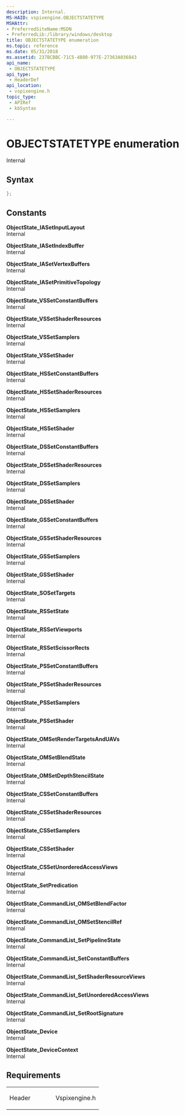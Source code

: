 ```yaml
---
description: Internal.
MS-HAID: vspixengine.OBJECTSTATETYPE
MSHAttr:
- PreferredSiteName:MSDN
- PreferredLib:/library/windows/desktop
title: OBJECTSTATETYPE enumeration
ms.topic: reference
ms.date: 05/31/2018
ms.assetid: 237BCBBC-71C5-4880-977E-27363A036843
api_name: 
 - OBJECTSTATETYPE
api_type: 
 - HeaderDef
api_location: 
 - vspixengine.h
topic_type: 
 - APIRef
 - kbSyntax

---
```


# <span id="vspixengine.objectstatetype"></span>OBJECTSTATETYPE enumeration

Internal

## Syntax


```C++
};
```

## Constants

<span id="ObjectState_IASetInputLayout"></span><span id="objectstate_iasetinputlayout"></span><span id="OBJECTSTATE_IASETINPUTLAYOUT"></span>**ObjectState\_IASetInputLayout**  
Internal

<span id="ObjectState_IASetIndexBuffer"></span><span id="objectstate_iasetindexbuffer"></span><span id="OBJECTSTATE_IASETINDEXBUFFER"></span>**ObjectState\_IASetIndexBuffer**  
Internal

<span id="ObjectState_IASetVertexBuffers"></span><span id="objectstate_iasetvertexbuffers"></span><span id="OBJECTSTATE_IASETVERTEXBUFFERS"></span>**ObjectState\_IASetVertexBuffers**  
Internal

<span id="ObjectState_IASetPrimitiveTopology"></span><span id="objectstate_iasetprimitivetopology"></span><span id="OBJECTSTATE_IASETPRIMITIVETOPOLOGY"></span>**ObjectState\_IASetPrimitiveTopology**  
Internal

<span id="ObjectState_VSSetConstantBuffers"></span><span id="objectstate_vssetconstantbuffers"></span><span id="OBJECTSTATE_VSSETCONSTANTBUFFERS"></span>**ObjectState\_VSSetConstantBuffers**  
Internal

<span id="ObjectState_VSSetShaderResources"></span><span id="objectstate_vssetshaderresources"></span><span id="OBJECTSTATE_VSSETSHADERRESOURCES"></span>**ObjectState\_VSSetShaderResources**  
Internal

<span id="ObjectState_VSSetSamplers"></span><span id="objectstate_vssetsamplers"></span><span id="OBJECTSTATE_VSSETSAMPLERS"></span>**ObjectState\_VSSetSamplers**  
Internal

<span id="ObjectState_VSSetShader"></span><span id="objectstate_vssetshader"></span><span id="OBJECTSTATE_VSSETSHADER"></span>**ObjectState\_VSSetShader**  
Internal

<span id="ObjectState_HSSetConstantBuffers"></span><span id="objectstate_hssetconstantbuffers"></span><span id="OBJECTSTATE_HSSETCONSTANTBUFFERS"></span>**ObjectState\_HSSetConstantBuffers**  
Internal

<span id="ObjectState_HSSetShaderResources"></span><span id="objectstate_hssetshaderresources"></span><span id="OBJECTSTATE_HSSETSHADERRESOURCES"></span>**ObjectState\_HSSetShaderResources**  
Internal

<span id="ObjectState_HSSetSamplers"></span><span id="objectstate_hssetsamplers"></span><span id="OBJECTSTATE_HSSETSAMPLERS"></span>**ObjectState\_HSSetSamplers**  
Internal

<span id="ObjectState_HSSetShader"></span><span id="objectstate_hssetshader"></span><span id="OBJECTSTATE_HSSETSHADER"></span>**ObjectState\_HSSetShader**  
Internal

<span id="ObjectState_DSSetConstantBuffers"></span><span id="objectstate_dssetconstantbuffers"></span><span id="OBJECTSTATE_DSSETCONSTANTBUFFERS"></span>**ObjectState\_DSSetConstantBuffers**  
Internal

<span id="ObjectState_DSSetShaderResources"></span><span id="objectstate_dssetshaderresources"></span><span id="OBJECTSTATE_DSSETSHADERRESOURCES"></span>**ObjectState\_DSSetShaderResources**  
Internal

<span id="ObjectState_DSSetSamplers"></span><span id="objectstate_dssetsamplers"></span><span id="OBJECTSTATE_DSSETSAMPLERS"></span>**ObjectState\_DSSetSamplers**  
Internal

<span id="ObjectState_DSSetShader"></span><span id="objectstate_dssetshader"></span><span id="OBJECTSTATE_DSSETSHADER"></span>**ObjectState\_DSSetShader**  
Internal

<span id="ObjectState_GSSetConstantBuffers"></span><span id="objectstate_gssetconstantbuffers"></span><span id="OBJECTSTATE_GSSETCONSTANTBUFFERS"></span>**ObjectState\_GSSetConstantBuffers**  
Internal

<span id="ObjectState_GSSetShaderResources"></span><span id="objectstate_gssetshaderresources"></span><span id="OBJECTSTATE_GSSETSHADERRESOURCES"></span>**ObjectState\_GSSetShaderResources**  
Internal

<span id="ObjectState_GSSetSamplers"></span><span id="objectstate_gssetsamplers"></span><span id="OBJECTSTATE_GSSETSAMPLERS"></span>**ObjectState\_GSSetSamplers**  
Internal

<span id="ObjectState_GSSetShader"></span><span id="objectstate_gssetshader"></span><span id="OBJECTSTATE_GSSETSHADER"></span>**ObjectState\_GSSetShader**  
Internal

<span id="ObjectState_SOSetTargets"></span><span id="objectstate_sosettargets"></span><span id="OBJECTSTATE_SOSETTARGETS"></span>**ObjectState\_SOSetTargets**  
Internal

<span id="ObjectState_RSSetState"></span><span id="objectstate_rssetstate"></span><span id="OBJECTSTATE_RSSETSTATE"></span>**ObjectState\_RSSetState**  
Internal

<span id="ObjectState_RSSetViewports"></span><span id="objectstate_rssetviewports"></span><span id="OBJECTSTATE_RSSETVIEWPORTS"></span>**ObjectState\_RSSetViewports**  
Internal

<span id="ObjectState_RSSetScissorRects"></span><span id="objectstate_rssetscissorrects"></span><span id="OBJECTSTATE_RSSETSCISSORRECTS"></span>**ObjectState\_RSSetScissorRects**  
Internal

<span id="ObjectState_PSSetConstantBuffers"></span><span id="objectstate_pssetconstantbuffers"></span><span id="OBJECTSTATE_PSSETCONSTANTBUFFERS"></span>**ObjectState\_PSSetConstantBuffers**  
Internal

<span id="ObjectState_PSSetShaderResources"></span><span id="objectstate_pssetshaderresources"></span><span id="OBJECTSTATE_PSSETSHADERRESOURCES"></span>**ObjectState\_PSSetShaderResources**  
Internal

<span id="ObjectState_PSSetSamplers"></span><span id="objectstate_pssetsamplers"></span><span id="OBJECTSTATE_PSSETSAMPLERS"></span>**ObjectState\_PSSetSamplers**  
Internal

<span id="ObjectState_PSSetShader"></span><span id="objectstate_pssetshader"></span><span id="OBJECTSTATE_PSSETSHADER"></span>**ObjectState\_PSSetShader**  
Internal

<span id="ObjectState_OMSetRenderTargetsAndUAVs"></span><span id="objectstate_omsetrendertargetsanduavs"></span><span id="OBJECTSTATE_OMSETRENDERTARGETSANDUAVS"></span>**ObjectState\_OMSetRenderTargetsAndUAVs**  
Internal

<span id="ObjectState_OMSetBlendState"></span><span id="objectstate_omsetblendstate"></span><span id="OBJECTSTATE_OMSETBLENDSTATE"></span>**ObjectState\_OMSetBlendState**  
Internal

<span id="ObjectState_OMSetDepthStencilState"></span><span id="objectstate_omsetdepthstencilstate"></span><span id="OBJECTSTATE_OMSETDEPTHSTENCILSTATE"></span>**ObjectState\_OMSetDepthStencilState**  
Internal

<span id="ObjectState_CSSetConstantBuffers"></span><span id="objectstate_cssetconstantbuffers"></span><span id="OBJECTSTATE_CSSETCONSTANTBUFFERS"></span>**ObjectState\_CSSetConstantBuffers**  
Internal

<span id="ObjectState_CSSetShaderResources"></span><span id="objectstate_cssetshaderresources"></span><span id="OBJECTSTATE_CSSETSHADERRESOURCES"></span>**ObjectState\_CSSetShaderResources**  
Internal

<span id="ObjectState_CSSetSamplers"></span><span id="objectstate_cssetsamplers"></span><span id="OBJECTSTATE_CSSETSAMPLERS"></span>**ObjectState\_CSSetSamplers**  
Internal

<span id="ObjectState_CSSetShader"></span><span id="objectstate_cssetshader"></span><span id="OBJECTSTATE_CSSETSHADER"></span>**ObjectState\_CSSetShader**  
Internal

<span id="ObjectState_CSSetUnorderedAccessViews"></span><span id="objectstate_cssetunorderedaccessviews"></span><span id="OBJECTSTATE_CSSETUNORDEREDACCESSVIEWS"></span>**ObjectState\_CSSetUnorderedAccessViews**  
Internal

<span id="ObjectState_SetPredication"></span><span id="objectstate_setpredication"></span><span id="OBJECTSTATE_SETPREDICATION"></span>**ObjectState\_SetPredication**  
Internal

<span id="ObjectState_CommandList_OMSetBlendFactor"></span><span id="objectstate_commandlist_omsetblendfactor"></span><span id="OBJECTSTATE_COMMANDLIST_OMSETBLENDFACTOR"></span>**ObjectState\_CommandList\_OMSetBlendFactor**  
Internal

<span id="ObjectState_CommandList_OMSetStencilRef"></span><span id="objectstate_commandlist_omsetstencilref"></span><span id="OBJECTSTATE_COMMANDLIST_OMSETSTENCILREF"></span>**ObjectState\_CommandList\_OMSetStencilRef**  
Internal

<span id="ObjectState_CommandList_SetPipelineState"></span><span id="objectstate_commandlist_setpipelinestate"></span><span id="OBJECTSTATE_COMMANDLIST_SETPIPELINESTATE"></span>**ObjectState\_CommandList\_SetPipelineState**  
Internal

<span id="ObjectState_CommandList_SetConstantBuffers"></span><span id="objectstate_commandlist_setconstantbuffers"></span><span id="OBJECTSTATE_COMMANDLIST_SETCONSTANTBUFFERS"></span>**ObjectState\_CommandList\_SetConstantBuffers**  
Internal

<span id="ObjectState_CommandList_SetShaderResourceViews"></span><span id="objectstate_commandlist_setshaderresourceviews"></span><span id="OBJECTSTATE_COMMANDLIST_SETSHADERRESOURCEVIEWS"></span>**ObjectState\_CommandList\_SetShaderResourceViews**  
Internal

<span id="ObjectState_CommandList_SetUnorderedAccessViews"></span><span id="objectstate_commandlist_setunorderedaccessviews"></span><span id="OBJECTSTATE_COMMANDLIST_SETUNORDEREDACCESSVIEWS"></span>**ObjectState\_CommandList\_SetUnorderedAccessViews**  
Internal

<span id="ObjectState_CommandList_SetRootSignature"></span><span id="objectstate_commandlist_setrootsignature"></span><span id="OBJECTSTATE_COMMANDLIST_SETROOTSIGNATURE"></span>**ObjectState\_CommandList\_SetRootSignature**  
Internal

<span id="ObjectState_Device"></span><span id="objectstate_device"></span><span id="OBJECTSTATE_DEVICE"></span>**ObjectState\_Device**  
Internal

<span id="ObjectState_DeviceContext"></span><span id="objectstate_devicecontext"></span><span id="OBJECTSTATE_DEVICECONTEXT"></span>**ObjectState\_DeviceContext**  
Internal

## Requirements

<table><colgroup><col style="width: 50%" /><col style="width: 50%" /></colgroup><tbody><tr class="odd"><td><p>Header</p></td><td>Vspixengine.h</td></tr></tbody></table>

 

 



